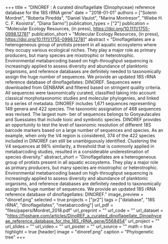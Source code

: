+++
title = "DINOREF : A curated dinoflagellate (Dinophyceae) reference database for the 18S rRNA gene"
date = "2018-01-01"
authors = ["Solenn Mordret", "Roberta Piredda", "Daniel Vaulot", "Marina Montresor", "Wiebe H. C. F. Kooistra", "Diana Sarno"]
publication_types = ["2"]
publication = "Molecular Ecology Resources, (in press), https://doi.org/10.1111/1755-0998.12781"
publication_short = "Molecular Ecology Resources, (in press), https://doi.org/10.1111/1755-0998.12781"
abstract = "Dinoflagellates are a heterogeneous group of protists present in all aquatic ecosystems where they occupy various ecological niches. They play a major role as primary producers, but many species are mixotrophic or heterotrophic. Environmental metabarcoding based on high-throughput sequencing is increasingly applied to assess diversity and abundance of planktonic organisms, and reference databases are definitely needed to taxonomically assign the huge number of sequences. We provide an updated 18S rRNA reference database of dinoflagellates: DINOREF. Sequences were downloaded from GENBANK and filtered based on stringent quality criteria. All sequences were taxonomically curated, classified taking into account classical morphotaxonomic studies and molecular phylogenies, and linked to a series of metadata. DINOREF includes 1,671 sequences representing 149 genera and 422 species. The taxonomic assignation of 468 sequences was revised. The largest num- ber of sequences belongs to Gonyaulacales and Suessiales that include toxic and symbiotic species. DINOREF provides an opportunity to test the level of taxonomic resolution of different 18S barcode markers based on a large number of sequences and species. As an example, when only the V4 region is considered, 374 of the 422 species included in DINOREF can still be unambiguously identified. Clustering the V4 sequences at 98% similarity, a threshold that is commonly applied in metabarcoding studies, resulted in a considerable underestimation of species diversity."
abstract_short = "Dinoflagellates are a heterogeneous group of protists present in all aquatic ecosystems. They play a major role as primary producers, but many species are mixotrophic or heterotrophic. Environmental metabarcoding based on high-throughput sequencing is increasingly applied to assess diversity and abundance of planktonic organisms, and reference databases are definitely needed to taxonomically assign the huge number of sequences. We provide an updated 18S rRNA reference database of dinoflagellates: DINOREF."
image_preview = "dinoref.png"
selected = true
projects = ["pr2"]
tags = ["database", "18S rRNA", "dinoflagellates", "metabarcoding"]
url_pdf = "files/papers/Mordret_2018.pdf"
url_preprint = ""
url_code = ""
url_dataset = "https://figshare.com/articles/DinoREF_a_curated_dinoflagellate_Dinophyceae_reference_database_for_the_18S_rRNA_gene/5568454"
url_project = ""
url_slides = ""
url_video = ""
url_poster = ""
url_source = ""
math = true
highlight = true
[header]
image = "dinoref.png"
caption = "Phylogenetic tree"
+++
